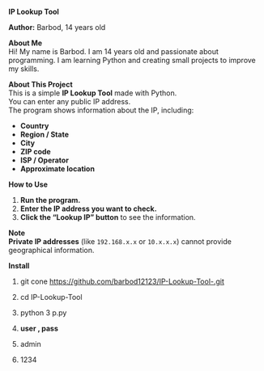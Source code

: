 **IP Lookup Tool**

**Author:** Barbod, 14 years old

**About Me**  
Hi! My name is Barbod. I am 14 years old and passionate about programming. I am learning Python and creating small projects to improve my skills.

**About This Project**  
This is a simple **IP Lookup Tool** made with Python.  
You can enter any public IP address.  
The program shows information about the IP, including:

- **Country**  
- **Region / State**  
- **City**  
- **ZIP code**  
- **ISP / Operator**  
- **Approximate location**

**How to Use**  
1. **Run the program.**  
2. **Enter the IP address you want to check.**  
3. **Click the “Lookup IP” button** to see the information.

**Note**  
**Private IP addresses** (like `192.168.x.x` or `10.x.x.x`) cannot provide geographical information.

**Install**
1. git cone https://github.com/barbod12123/IP-Lookup-Tool-.git
2. cd IP-Lookup-Tool
3. python 3 p.py

4. **user , pass**
5. admin
6. 1234
